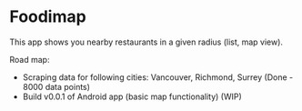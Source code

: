 # Foodimap

This app shows you nearby restaurants in a given radius (list, map view). 

Road map:
- Scraping data for following cities: Vancouver, Richmond, Surrey (Done - 8000 data points)
- Build v0.0.1 of Android app (basic map functionality) (WIP)
